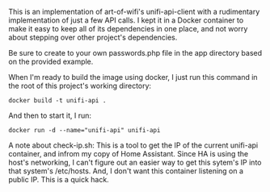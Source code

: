 This is an implementation of art-of-wifi's unifi-api-client with a rudimentary 
implementation of just a few API calls. I kept it in a Docker container to make it
easy to keep all of its dependencies in one place, and not worry about stepping over
other project's dependencies.

Be sure to create to your own passwords.php file in the app directory based on the
provided example.

When I'm ready to build the image using docker, I just run this command in
the root of this project's working directory:
```
docker build -t unifi-api .
```

And then to start it, I run:
```
docker run -d --name="unifi-api" unifi-api
```

A note about check-ip.sh:
This is a tool to get the IP of the current unifi-api container, and infrom my copy of Home Assistant.
Since HA is using the host's networking, I can't figure out an easier way to get this sytem's IP into
that system's /etc/hosts. And, I don't want this container listening on a public IP. This is a quick
hack.
